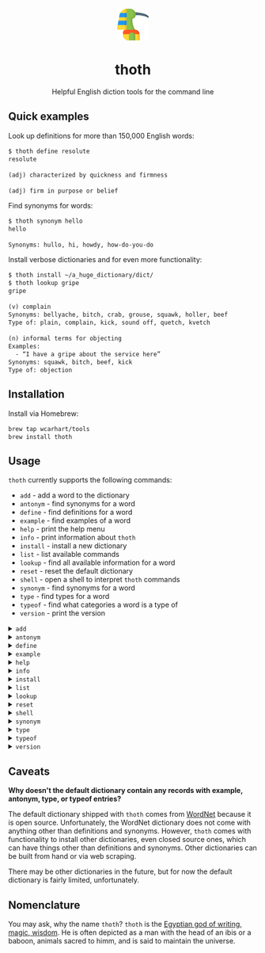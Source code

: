 <p align="center"><img alt="thoth logo" src="logo.png" /></p>

<h1 align="center">thoth</h1>
<p align="center">Helpful English diction tools for the command line</p>

## Quick examples
Look up definitions for more than 150,000 English words:
```
$ thoth define resolute
resolute

(adj) characterized by quickness and firmness

(adj) firm in purpose or belief
```

Find synonyms for words:
```
$ thoth synonym hello
hello

Synonyms: hullo, hi, howdy, how-do-you-do
```

Install verbose dictionaries and for even more functionality:
```
$ thoth install ~/a_huge_dictionary/dict/
$ thoth lookup gripe
gripe

(v) complain
Synonyms: bellyache, bitch, crab, grouse, squawk, holler, beef
Type of: plain, complain, kick, sound off, quetch, kvetch

(n) informal terms for objecting
Examples:
  - “I have a gripe about the service here”
Synonyms: squawk, bitch, beef, kick
Type of: objection
```

## Installation
Install via Homebrew:
```
brew tap wcarhart/tools
brew install thoth
```

## Usage
`thoth` currently supports the following commands:
 * `add` - add a word to the dictionary
 * `antonym` - find synonyms for a word
 * `define` - find definitions for a word
 * `example` - find examples of a word
 * `help` - print the help menu
 * `info` - print information about `thoth`
 * `install` - install a new dictionary
 * `list` - list available commands
 * `lookup` - find all available information for a word
 * `reset` - reset the default dictionary
 * `shell` - open a shell to interpret `thoth` commands
 * `synonym` - find synonyms for a word
 * `type` - find types for a word
 * `typeof` - find what categories a word is a type of
 * `version` - print the version

<details>
<summary><a id="add"><code>add</code></a></summary>

### add
```
>> thoth add
Add a new word to the dictionary.
```
Don't see an entry for your favorite word? Use `thoth add` to add the word to the dictionary. `thoth` will walk you through its interactive prompt to add the new word:
```
$ thoth add
What word would you like to add? mycoolword
How many definitions does 'mycoolword' have? 1
What is the type of speech for definition #1 of 'mycoolword'? n
What is the definition for defition #1 of 'mycoolword'? the coolest word ever
Does definition #1 of 'mycoolword' have any examples? (y/n) y
What are the examples for definition #1 of 'mycoolword'? (enter examples separated by a comma): here's an example of mycoolword
Does definition #1 of 'mycoolword' have any synonyms? (y/n) n
Does definition #1 of 'mycoolword' have any antonyms? (y/n) y
What are the antonyms for definition #1 of 'mycoolword'? (enter antonyms separated by a comma): notcoolword, anothernotcoolword
Does definition #1 of 'mycoolword' have any types? (y/n) n
Does definition #1 of 'mycoolword' have any type of? (y/n) n
Added 'mycoolword' to the dictionary
```
Then, you can lookup the word like any other word in the dictionary:
```
$ thoth lookup mycoolword
mycoolword

(n) the coolest word ever
Examples:
  - "here's an example of mycoolword"
Antonyms: notcoolword, anothernotcoolword
```
</details>

<details>
<summary><a id="antonym"><code>antonym</code></a></summary>

### antonym
```
>> thoth antonym WORD
Find antonyms for word WORD.
```
Find antonyms for a given word. *There are not any records in the default dictionary with antonym entries.*
```
$ thoth antonym gain
gain

Antonyms: lose

Antonyms: recede, drop off, lose, fall behind, fall back

Antonyms: lose weight, slim down, thin, melt off, slenderize, slim, reduce

Antonyms: red ink, loss, red
```
</details>

<details>
<summary><a id="define"><code>define</code></a></summary>

### define
```
>> thoth define WORD
Define the word WORD.
```
Define a given word.
```
$ thoth define behemoth
behemoth

(n) someone or something that is abnormally large and powerful

(n) a person of exceptional importance and reputation
```
</details>

<details>
<summary><a id="example"><code>example</code></a></summary>

### example
```
>> thoth example WORD
Find examples for word WORD.
```
Find examples for a given word. *There are not any records in the default dictionary with example entries.*
```
$ thoth example macaroni
macaroni

Examples:
  - “Yankee Doodle stuck a feather in his cap and called it macaroni”
```
</details>

<details>
<summary><a id="help"><code>help</code></a></summary>

### help
```
>> thoth help
Show this menu and exit.
```
Show the help menu.
```
$ thoth help
Helpful English diction tools for the command line

Usage:
  thoth COMMAND

Available commands:
  add
  antonym
  define
  example
  help
  info
  install
  list
  lookup
  reset
  shell
  synonym
  type
  typeof
  version

>> thoth add
Add a new word to the dictionary.

>> thoth antonym WORD
Find antonyms for word WORD.

>> thoth define WORD
Define the word WORD.

>> thoth example WORD
Find examples for word WORD.

>> thoth help
Show this menu and exit.

>> thoth info
Print info about thoth.

>> thoth install DICT
Install a new dictionary DICT to use in place of thoth's default dictionary (the DICT argument 
needs to be a valid path to a dictionary, where a dictionary is a directory of word records). To 
understand the dictionary format, use `thoth install --example`. The currently installed dictionary 
can be viewed with `thoth info`. If an invalid dictionary has been installed, thoth's default 
dictionary can be reset with `thoth reset`.

>> thoth list
List all available commands.

>> thoth lookup WORD
Get all information for word WORD.

>> thoth reset
Reset thoth's dictionary to the default dictionary.

>> thoth shell
Open a new thoth shell to interpret thoth commands.

>> thoth synonym WORD
Find synonyms for word WORD.

>> thoth type WORD
Find types for word WORD.

>> thoth typeof WORD
Find types of for word WORD.

>> thoth version
Print thoth version.
```
</details>

<details>
<summary><a id="info"><code>info</code></a></summary>

### info
```
>> thoth info
Print info about thoth.
```
Print information about `thoth`. This includes a description, version, and location of the installed dictionary.
```
$ thoth info
Name:        thoth
Description: Helpful English diction tools for the command line
Author:      Will Carhart
Version:     v0.0.0

utility:     /Users/me/thoth/thoth
dictionary:  /Users/me/thoth/dict
```
</details>

<details>
<summary><a id="install"><code>install</code></a></summary>

### install
```
>> thoth install DICT
Install a new dictionary DICT to use in place of thoth's default dictionary (the DICT argument 
needs to be a valid path to a dictionary, where a dictionary is a directory of word records). To 
understand the dictionary format, use `thoth install --example`. The currently installed dictionary 
can be viewed with `thoth info`. If an invalid dictionary has been installed, thoth's default 
dictionary can be reset with `thoth reset`.
```
Install a new dictionary in place of the default dictionary. Dictionaries have a specific format, which can be better understood with the `--example` option:
```
$ thoth install --example
To install a new dictionary, supply a path to a directory with the following structure (with 
subdirectories for all 26 letters):
.
├── a
│   └── words.txt
├── b
│   └── words.txt
...
├── y
│   └── words.txt
└── z
    └── words.txt

Where each 'words.txt' file contains all of the words that begin with the letter of its parent 
directory, using the following format:
>>> word

(part of speech) definition
Examples:
  - "example containing word"
  - "example containing word"
Synonyms: synonym, synonym
Antonyms: antonym, antonym
Types: type, type
Type of: typeof, typeof

Words can have multiple definitions, separated by a newline. At least one definition and part of 
speech is required for each word, while 'examples', 'synonyms', 'antonyms', 'types', and 'type of' 
are all optional for each defition. The words in each 'words.txt' file do not need to be in 
alphabetical order.

For example, here a potential word record for the word 'cat', which would be found in the 
dictionary at 'c/words.txt':
>>> cat

(n) feline mammal usually having thick soft fur and no ability to roar
Examples:
  - "the dog chased the cat"
Synonyms: wild cat
Antonyms: dog
Types: panther, mountain lion, puma, lynx, jaguar, ocelot
Type of: feline

(n) a large tracked vehicle that is propelled by two endless metal belts; frequently used for 
moving earth in construction and farm work
Synonyms: Caterpillar

To see more examples, review the default dictionary, found in: /Users/wcarhart/thoth/dict
```
</details>

<details>
<summary><a id="list"><code>list</code></a></summary>

### list
```
>> thoth list
List all available commands.
```
List the available `thoth` commands.
```
$ thoth list
add
antonym
define
example
help
info
install
list
lookup
reset
shell
synonym
type
typeof
version
```
</details>

<details>
<summary><a id="lookup"><code>lookup</code></a></summary>

### lookup
```
>> thoth lookup WORD
Get all information for word WORD.
```
Get all of the available information for a given word. `lookup` outputs the combination of information from `define`, `example`, `synonym`, `antonym`, `type`, and `typeof`. *There are not any records in the default dictionary with example, antonym, type, and typeof entries.*
```
$ thoth lookup pace
>>> pace

(n) the relative speed of progress or change
Examples:
  - “he lived at a fast pace”
  - “the pace of events accelerated”
Synonyms: rate
Types: promptness, quickness, graduality, promptitude, instancy, dispatch, hastiness, rapidity, fleetness, execution speed, speediness, fastness, beat, gradualness, celerity, immediateness, precipitation, sluggishness, haste, hurriedness, expeditiousness, unhurriedness, slowness, deliberation, immediacy, instantaneousness, deliberateness, rapidness, expedition, procrastination, despatch, leisureliness, dilatoriness, hurry, speed, swiftness
Type of: temporal property
```
</details>

<details>
<summary><a id="reset"><code>reset</code></a></summary>

### reset
```
>> thoth reset
Reset thoth's dictionary to the default dictionary.
```
Reset the installed dictionary to the `thoth` default. This can be helpful if an incorrect or out-of-date dictionary has been installed.
</details>

<details>
<summary><a id="shell"><code>shell</code></a></summary>

### shell
```
>> thoth shell
Open a new thoth shell to interpret thoth commands.
```
Open a shell to interpret `thoth` commands. When using a shell, you don't need to type `thoth` before every command.
```
$ thoth shell
>> define virtuoso
virtuoso

(n) someone who is dazzlingly skilled in any field

(n) a musician who is a consummate master of technique and artistry

(adj) having or revealing supreme mastery or skill
>> shell
thoth shell is already running
>> info
Name:        thoth
Description: Helpful English diction tools for the command line
Author:      Will Carhart
Version:     v0.0.0

utility:     /Users/me/thoth/thoth
dictionary:  /Users/me/thoth/dict
>> exit
```
</details>

<details>
<summary><a id="synonym"><code>synonym</code></a></summary>

### synonym
```
>> thoth synonym WORD
Find synonyms for word WORD.
```
Find synonyms for a given word. *There are not any records in the default dictionary with synonym entries.*
```
$ thoth synonym zany
zany

Synonyms: wacky, sappy, cockamamy, foolish, whacky, silly, cockamamie, goofy

Synonyms: humourous, clownlike, clownish, buffoonish, humorous

Synonyms: fathead, goof, cuckoo, goose, goofball, jackass, bozo
```
</details>

<details>
<summary><a id="type"><code>type</code></a></summary>

### type
```
>> thoth type WORD
Find types for word WORD.
```
Find types for a given word. *There are not any records in the default dictionary with type entries.*
```
$ thoth type waffle
waffle

Types: Belgian waffle

Types: vibrate, hover, vacillate, boggle, falter, waver, linger, linger over, shillyshally, dwell on, oscillate
```
</details>

<details>
<summary><a id="typeof"><code>typeof</code></a></summary>

### typeof
```
>> thoth typeof WORD
Find types of for word WORD.
```
Find types of for a given word. *There are not any records in the default dictionary with typeof entries.*
```
$ thoth typeof cabinetwork
cabinetwork

Type of: carpentry, woodworking, woodwork

Type of: woodwork
```
</details>

<details>
<summary><a id="version"><code>version</code></a></summary>

### version
```
>> thoth version
Print thoth version.
```
Print the current version
```
$thoth version
1
```
</details>

## Caveats
**Why doesn't the default dictionary contain any records with example, antonym, type, or typeof entries?**

The default dictionary shipped with `thoth` comes from [WordNet](https://wordnet.princeton.edu) because it is open source. Unfortunately, the WordNet dictionary does not come with anything other than definitions and synonyms. However, `thoth` comes with functionality to install other dictionaries, even closed source ones, which can have things other than definitions and synonyms. Other dictionaries can be built from hand or via web scraping.

There may be other dictionaries in the future, but for now the default dictionary is fairly limited, unfortunately. 

## Nomenclature
You may ask, why the name `thoth`? `thoth` is the [Egyptian god of writing, magic, wisdom](https://en.wikipedia.org/wiki/Thoth). He is often depicted as a man with the head of an ibis or a baboon, animals sacred to himm, and is said to maintain the universe. 
